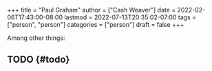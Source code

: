 +++
title = "Paul Graham"
author = ["Cash Weaver"]
date = 2022-02-06T17:43:00-08:00
lastmod = 2022-07-13T20:35:02-07:00
tags = ["person", "person"]
categories = ["person"]
draft = false
+++

Among other things:


## TODO {#todo}
